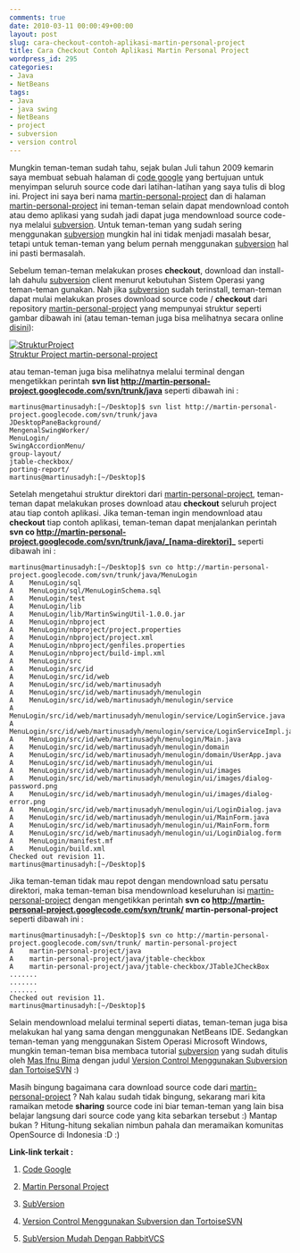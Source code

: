 ```yaml
---
comments: true
date: 2010-03-11 00:00:49+00:00
layout: post
slug: cara-checkout-contoh-aplikasi-martin-personal-project
title: Cara Checkout Contoh Aplikasi Martin Personal Project
wordpress_id: 295
categories:
- Java
- NetBeans
tags:
- Java
- java swing
- NetBeans
- project
- subversion
- version control
---
```


Mungkin teman-teman sudah tahu, sejak bulan Juli tahun 2009 kemarin saya membuat sebuah halaman di [code google](http://code.google.com/) yang bertujuan untuk menyimpan seluruh source code dari latihan-latihan yang saya tulis di blog ini. Project ini saya beri nama [martin-personal-project](http://code.google.com/p/martin-personal-project/) dan di halaman  [martin-personal-project](http://code.google.com/p/martin-personal-project/) ini teman-teman selain dapat mendownload contoh atau demo aplikasi yang sudah jadi dapat juga mendownload source code-nya melalui [subversion](http://subversion.tigris.org/). Untuk teman-teman yang sudah sering menggunakan [subversion](http://subversion.tigris.org/) mungkin hal ini tidak menjadi masalah besar, tetapi untuk teman-teman yang belum pernah menggunakan [subversion](http://subversion.tigris.org/) hal ini pasti bermasalah.

Sebelum teman-teman melakukan proses **checkout**, download dan install-lah dahulu [subversion](http://subversion.tigris.org/) client menurut kebutuhan Sistem Operasi yang teman-teman gunakan. Nah jika [subversion](http://subversion.tigris.org/) sudah terinstall, teman-teman dapat mulai melakukan proses download source code / **checkout** dari repository [martin-personal-project](http://code.google.com/p/martin-personal-project/) yang mempunyai struktur seperti gambar dibawah ini (atau teman-teman juga bisa melihatnya secara online [disini](http://code.google.com/p/martin-personal-project/source/browse/#svn)):
<!-- more -->
[![StrukturProject](http://farm3.static.flickr.com/2755/4411338703_591f1a1df1_m.jpg)  
Struktur Project martin-personal-project](http://www.flickr.com/photos/10243554@N02/4411338703/)

atau teman-teman juga bisa melihatnya melalui terminal dengan mengetikkan perintah **svn list http://martin-personal-project.googlecode.com/svn/trunk/java** seperti dibawah ini :

    
    
    martinus@martinusadyh:[~/Desktop]$ svn list http://martin-personal-project.googlecode.com/svn/trunk/java
    JDesktopPaneBackground/
    MengenalSwingWorker/
    MenuLogin/
    SwingAccordionMenu/
    group-layout/
    jtable-checkbox/
    porting-report/
    martinus@martinusadyh:[~/Desktop]$
    



Setelah mengetahui struktur direktori dari [martin-personal-project](http://code.google.com/p/martin-personal-project/), teman-teman dapat melakukan proses download atau **checkout** seluruh project atau tiap contoh aplikasi. Jika teman-teman ingin mendownload atau **checkout** tiap contoh aplikasi, teman-teman dapat menjalankan perintah **svn co http://martin-personal-project.googlecode.com/svn/trunk/java/_[nama-direktori]_** seperti dibawah ini :

    
    
    martinus@martinusadyh:[~/Desktop]$ svn co http://martin-personal-project.googlecode.com/svn/trunk/java/MenuLogin
    A    MenuLogin/sql
    A    MenuLogin/sql/MenuLoginSchema.sql
    A    MenuLogin/test
    A    MenuLogin/lib
    A    MenuLogin/lib/MartinSwingUtil-1.0.0.jar
    A    MenuLogin/nbproject
    A    MenuLogin/nbproject/project.properties
    A    MenuLogin/nbproject/project.xml
    A    MenuLogin/nbproject/genfiles.properties
    A    MenuLogin/nbproject/build-impl.xml
    A    MenuLogin/src
    A    MenuLogin/src/id
    A    MenuLogin/src/id/web
    A    MenuLogin/src/id/web/martinusadyh
    A    MenuLogin/src/id/web/martinusadyh/menulogin
    A    MenuLogin/src/id/web/martinusadyh/menulogin/service
    A    MenuLogin/src/id/web/martinusadyh/menulogin/service/LoginService.java
    A    MenuLogin/src/id/web/martinusadyh/menulogin/service/LoginServiceImpl.java
    A    MenuLogin/src/id/web/martinusadyh/menulogin/Main.java
    A    MenuLogin/src/id/web/martinusadyh/menulogin/domain
    A    MenuLogin/src/id/web/martinusadyh/menulogin/domain/UserApp.java
    A    MenuLogin/src/id/web/martinusadyh/menulogin/ui
    A    MenuLogin/src/id/web/martinusadyh/menulogin/ui/images
    A    MenuLogin/src/id/web/martinusadyh/menulogin/ui/images/dialog-password.png
    A    MenuLogin/src/id/web/martinusadyh/menulogin/ui/images/dialog-error.png
    A    MenuLogin/src/id/web/martinusadyh/menulogin/ui/LoginDialog.java
    A    MenuLogin/src/id/web/martinusadyh/menulogin/ui/MainForm.java
    A    MenuLogin/src/id/web/martinusadyh/menulogin/ui/MainForm.form
    A    MenuLogin/src/id/web/martinusadyh/menulogin/ui/LoginDialog.form
    A    MenuLogin/manifest.mf
    A    MenuLogin/build.xml
    Checked out revision 11.
    martinus@martinusadyh:[~/Desktop]$ 
    



Jika teman-teman tidak mau repot dengan mendownload satu persatu direktori, maka teman-teman bisa mendownload keseluruhan isi [martin-personal-project](http://code.google.com/p/martin-personal-project/) dengan mengetikkan perintah **svn co http://martin-personal-project.googlecode.com/svn/trunk/ martin-personal-project** seperti dibawah ini :

    
    
    martinus@martinusadyh:[~/Desktop]$ svn co http://martin-personal-project.googlecode.com/svn/trunk/ martin-personal-project
    A    martin-personal-project/java
    A    martin-personal-project/java/jtable-checkbox
    A    martin-personal-project/java/jtable-checkbox/JTableJCheckBox
    .......
    .......
    .......
    Checked out revision 11.
    martinus@martinusadyh:[~/Desktop]$
    



Selain mendownload melalui terminal seperti diatas, teman-teman juga bisa melakukan hal yang sama dengan menggunakan NetBeans IDE. Sedangkan teman-teman yang menggunakan Sistem Operasi Microsoft Windows, mungkin teman-teman bisa membaca tutorial [subversion](http://subversion.tigris.org/) yang sudah ditulis oleh [Mas Ifnu Bima](http://ifnu.artivisi.com/) dengan judul [Version Control Menggunakan Subversion dan TortoiseSVN](http://ifnubima.googlepages.com/subversion.pdf) :) 

Masih bingung bagaimana cara download source code dari [martin-personal-project](http://code.google.com/p/martin-personal-project/) ? Nah kalau sudah tidak bingung, sekarang mari kita ramaikan metode **sharing** source code ini biar teman-teman yang lain bisa belajar langsung dari source code yang kita sebarkan tersebut :) Mantap bukan ? Hitung-hitung sekalian nimbun pahala dan meramaikan komunitas OpenSource di Indonesia :D :)

**Link-link terkait :**




  1. [Code Google](http://code.google.com/)


  2. [Martin Personal Project](http://code.google.com/p/martin-personal-project/)


  3. [SubVersion](http://subversion.tigris.org/)


  4. [Version Control Menggunakan Subversion dan TortoiseSVN](http://ifnubima.googlepages.com/subversion.pdf)


  5. [SubVersion Mudah Dengan RabbitVCS](http://martinusadyh.web.id/2010/03/13/subversion-mudah-dengan-rabbitvcs/)


